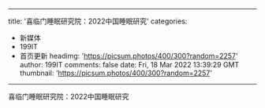 
---
title: '喜临门睡眠研究院：2022中国睡眠研究'
categories: 
 - 新媒体
 - 199IT
 - 首页更新
headimg: 'https://picsum.photos/400/300?random=2257'
author: 199IT
comments: false
date: Fri, 18 Mar 2022 13:39:29 GMT
thumbnail: 'https://picsum.photos/400/300?random=2257'
---

<div>   
喜临门睡眠研究院：2022中国睡眠研究  
</div>
            